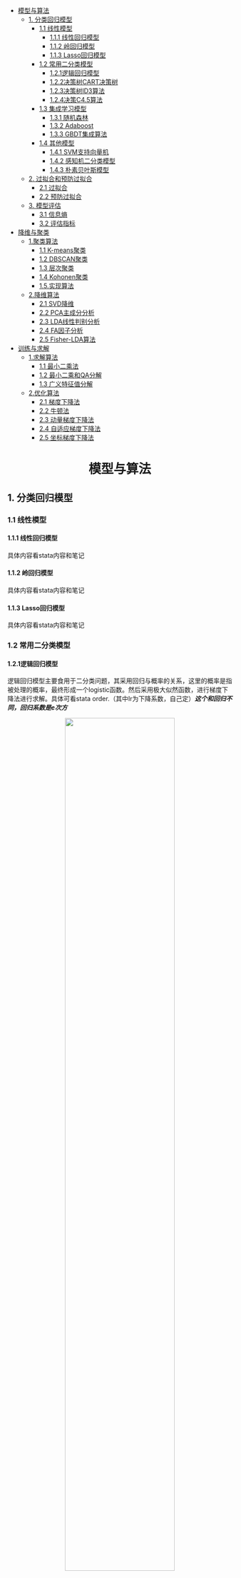 - [模型与算法](#模型与算法)
  - [1. 分类回归模型](#1-分类回归模型)
    - [1.1 线性模型](#11-线性模型)
      - [1.1.1 线性回归模型](#111-线性回归模型)
      - [1.1.2 岭回归模型](#112-岭回归模型)
      - [1.1.3 Lasso回归模型](#113-lasso回归模型)
    - [1.2 常用二分类模型](#12-常用二分类模型)
      - [1.2.1逻辑回归模型](#121逻辑回归模型)
      - [1.2.2决策树CART决策树](#122决策树cart决策树)
      - [1.2.3决策树ID3算法](#123决策树id3算法)
      - [1.2.4决策C4.5算法](#124决策c45算法)
    - [1.3 集成学习模型](#13-集成学习模型)
      - [1.3.1 随机森林](#131-随机森林)
      - [1.3.2 Adaboost](#132-adaboost)
      - [1.3.3 GBDT集成算法](#133-gbdt集成算法)
    - [1.4 其他模型](#14-其他模型)
      - [1.4.1 SVM支持向量机](#141-svm支持向量机)
      - [1.4.2 感知机二分类模型](#142-感知机二分类模型)
      - [1.4.3 朴素贝叶斯模型](#143-朴素贝叶斯模型)
  - [2. 过拟合和预防过拟合](#2-过拟合和预防过拟合)
    - [2.1 过拟合](#21-过拟合)
    - [2.2 预防过拟合](#22-预防过拟合)
  - [3. 模型评估](#3-模型评估)
    - [3.1 信息熵](#31-信息熵)
    - [3.2 评估指标](#32-评估指标)
- [降维与聚类](#降维与聚类)
  - [1.聚类算法](#1聚类算法)
    - [1.1 K-means聚类](#11-k-means聚类)
    - [1.2 DBSCAN聚类](#12-dbscan聚类)
    - [1.3 层次聚类](#13-层次聚类)
    - [1.4 Kohonen聚类](#14-kohonen聚类)
    - [1.5.实现算法](#15实现算法)
  - [2.降维算法](#2降维算法)
    - [2.1 SVD降维](#21-svd降维)
    - [2.2 PCA主成分分析](#22-pca主成分分析)
    - [2.3 LDA线性判别分析](#23-lda线性判别分析)
    - [2.4 FA因子分析](#24-fa因子分析)
    - [2.5 Fisher-LDA算法](#25-fisher-lda算法)
- [训练与求解](#训练与求解)
  - [1.求解算法](#1求解算法)
    - [1.1 最小二乘法](#11-最小二乘法)
    - [1.2 最小二乘和QA分解](#12-最小二乘和qa分解)
    - [1.3 广义特征值分解](#13-广义特征值分解)
  - [2.优化算法](#2优化算法)
    - [2.1 梯度下降法](#21-梯度下降法)
    - [2.2 牛顿法](#22-牛顿法)
    - [2.3 动量梯度下降法](#23-动量梯度下降法)
    - [2.4 自适应梯度下降法](#24-自适应梯度下降法)
    - [2.5 坐标梯度下降法](#25-坐标梯度下降法)

# <div align="center">模型与算法</div>

## 1. 分类回归模型

### 1.1 线性模型

#### 1.1.1 线性回归模型 

具体内容看stata内容和笔记

#### 1.1.2 岭回归模型 

具体内容看stata内容和笔记

#### 1.1.3 Lasso回归模型 

具体内容看stata内容和笔记

### 1.2 常用二分类模型

#### 1.2.1逻辑回归模型

逻辑回归模型主要食用于二分类问题，其采用回归与概率的关系，这里的概率是指被处理的概率，最终形成一个logistic函数。然后采用极大似然函数，进行梯度下降法进行求解。具体可看stata order.（其中Ir为下降系数，自己定）***这个和回归不同，回归系数是e次方***

<div align="center">
    <img src="梯度下降法.png" width="70%">
    <p style="font-size:18px;">梯度下降法</p>
</div>

#### 1.2.2决策树CART决策树

决策树模型（Decision Tree）是机器学习中最常用的模型之一，它可用于分类，也可用于回归

#### 1.2.3决策树ID3算法
#### 1.2.4决策C4.5算法

### 1.3 集成学习模型
#### 1.3.1 随机森林
#### 1.3.2 Adaboost
#### 1.3.3 GBDT集成算法

### 1.4 其他模型
#### 1.4.1 SVM支持向量机
#### 1.4.2 感知机二分类模型
#### 1.4.3 朴素贝叶斯模型

## 2. 过拟合和预防过拟合
### 2.1 过拟合
### 2.2 预防过拟合

## 3. 模型评估
### 3.1 信息熵
### 3.2 评估指标

# <div align="center">降维与聚类</div>
## 1.聚类算法
### 1.1 K-means聚类
### 1.2 DBSCAN聚类
### 1.3 层次聚类
### 1.4 Kohonen聚类
### 1.5.实现算法

## 2.降维算法
### 2.1 SVD降维
### 2.2 PCA主成分分析
### 2.3 LDA线性判别分析
### 2.4 FA因子分析
### 2.5 Fisher-LDA算法

# <div align="center">训练与求解</div>
## 1.求解算法
### 1.1 最小二乘法
### 1.2 最小二乘和QA分解
### 1.3 广义特征值分解

## 2.优化算法
### 2.1 梯度下降法
### 2.2 牛顿法
### 2.3 动量梯度下降法
### 2.4 自适应梯度下降法
### 2.5 坐标梯度下降法